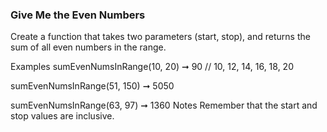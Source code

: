### Give Me the Even Numbers

Create a function that takes two parameters (start, stop), and returns the sum of all even numbers in the range.

Examples
sumEvenNumsInRange(10, 20) ➞ 90
// 10, 12, 14, 16, 18, 20

sumEvenNumsInRange(51, 150) ➞ 5050

sumEvenNumsInRange(63, 97) ➞ 1360
Notes
Remember that the start and stop values are inclusive.
